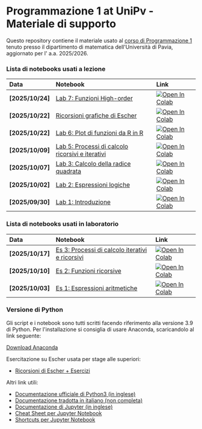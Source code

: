# Programmazione 1 at UniPv - Materiale di supporto

Questo repository contiene il materiale usato al [corso di Programmazione 1](http://matematica.unipv.it/gualandi/programming/) tenuto presso il dipartimento di matematica dell'Università di Pavia, aggiornato per l' a.a. 2025/2026.

### Lista di notebooks usati a lezione

| Data | Notebook | Link |
|:-|:-|:-|
|**[2025/10/24]**|[Lab 7: Funzioni High-order](https://github.com/mathcoding/programming/blob/master/notebooks/Lab6_PlotDiFunzioni.ipynb)|[![Open In Colab](https://colab.research.google.com/assets/colab-badge.svg)](https://colab.research.google.com/github/mathcoding/programming/blob/master/notebooks/Lab7_HighOrderFunctions.ipynb)|[Html]|
|**[2025/10/22]**|[Ricorsioni grafiche di Escher](https://github.com/mathcoding/programming/blob/master/notebooks/RicorsioniGrafiche.ipynb)|[![Open In Colab](https://colab.research.google.com/assets/colab-badge.svg)](https://colab.research.google.com/github/mathcoding/programming/blob/master/notebooks/Lab7_HighOrderFunctions.ipynb)|[Html]|
|**[2025/10/22]**|[Lab 6: Plot di funzioni da R in R](https://github.com/mathcoding/programming/blob/master/notebooks/Lab6_PlotDiFunzioni.ipynb)|[![Open In Colab](https://colab.research.google.com/assets/colab-badge.svg)](https://colab.research.google.com/github/mathcoding/programming/blob/master/notebooks/Lab6_PlotDiFunzioni.ipynb)|[Html]|
|**[2025/10/09]**|[Lab 5: Processi di calcolo ricorsivi e iterativi](https://github.com/mathcoding/programming/blob/master/notebooks/Lab5_ProcessiDiCalcolo.ipynb)|[![Open In Colab](https://colab.research.google.com/assets/colab-badge.svg)](https://colab.research.google.com/github/mathcoding/programming/blob/master/notebooks/Lab5_ProcessiDiCalcolo.ipynb)|[Html]|
|**[2025/10/07]**|[Lab 3: Calcolo della radice quadrata](https://github.com/mathcoding/programming/blob/master/notebooks/Lab3_RadiceQuadrata.ipynb)|[![Open In Colab](https://colab.research.google.com/assets/colab-badge.svg)](https://colab.research.google.com/github/mathcoding/programming/blob/master/notebooks/Lab3_RadiceQuadrata.ipynb)|[Html]|
|**[2025/10/02]**|[Lab 2: Espressioni logiche](https://github.com/mathcoding/programming/blob/master/notebooks/Lab2_EspressioniLogiche.ipynb)|[![Open In Colab](https://colab.research.google.com/assets/colab-badge.svg)](https://colab.research.google.com/github/mathcoding/programming/blob/master/notebooks/Lab2_EspressioniLogiche.ipynb)|[Html]|
|**[2025/09/30]**|[Lab 1: Introduzione](https://github.com/mathcoding/programming/blob/master/notebooks/Lab1_Introduzione.ipynb)|[![Open In Colab](https://colab.research.google.com/assets/colab-badge.svg)](https://colab.research.google.com/github/mathcoding/programming/blob/master/notebooks/Lab1_Introduzione.ipynb)|[Html]|

### Lista di notebooks usati in laboratorio

| Data | Notebook | Link |
|:-|:-|:-|
|**[2025/10/17]**|[Es 3: Processi di calcolo iterativi e ricorsivi](https://github.com/mathcoding/programming/blob/master/notebooks/Es3_Processi_di_calcolo.ipynb)|[![Open In Colab](https://colab.research.google.com/assets/colab-badge.svg)](https://colab.research.google.com/github/mathcoding/programming/blob/master/notebooks/Es3_Processi_di_calcolo.ipynb)|[Html]|
|**[2025/10/10]**|[Es 2: Funzioni ricorsive](https://github.com/mathcoding/programming/blob/master/notebooks/Es2_Funzioni_ricorsive.ipynb)|[![Open In Colab](https://colab.research.google.com/assets/colab-badge.svg)](https://colab.research.google.com/github/mathcoding/programming/blob/master/notebooks/Es2_Funzioni_ricorsive.ipynb)|[Html]|
|**[2025/10/03]**|[Es 1: Espressioni aritmetiche](https://github.com/mathcoding/programming/blob/master/notebooks/Es1_EspressioniAritmetiche.ipynb)|[![Open In Colab](https://colab.research.google.com/assets/colab-badge.svg)](https://colab.research.google.com/github/mathcoding/programming/blob/master/notebooks/Es1_EspressioniAritmetiche.ipynb)|[Html]|


### Versione di Python
Gli script e i notebook sono tutti scritti facendo riferimento alla versione 3.9 di Python.
Per l'installazione si consiglia di usare Anaconda, scaricandolo al link seguente:

[Download Anaconda](https://www.anaconda.com/download/)

Esercitazione su Escher usata per stage alle superiori:

* [Ricorsioni di Escher + Esercizi](https://github.com/stegua/escher-2k24)

Altri link utili:

* [Documentazione ufficiale di Python3 (in inglese)](https://docs.python.org/3/)
* [Documentazione tradotta in italiano (non completa)](http://docs.python.it/)
* [Documentazione di Jupyter (in inglese)](https://jupyter.readthedocs.io/en/latest/index.html)
* [Cheat Sheet per Jupyter Notebook](https://s3.amazonaws.com/assets.datacamp.com/blog_assets/Jupyter_Notebook_Cheat_Sheet.pdf)
* [Shortcuts per Jupyter Notebook](https://www.cheatography.com/weidadeyue/cheat-sheets/jupyter-notebook/)
